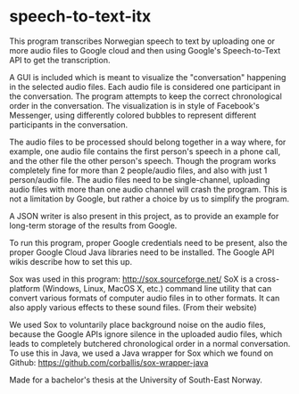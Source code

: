 # speech-to-text-itx

This program transcribes Norwegian speech to text by uploading one or more audio files to Google cloud and then using Google's Speech-to-Text API to get the transcription.

A GUI is included which is meant to visualize the "conversation" happening in the selected audio files. Each audio file is considered one participant in the conversation. The program attempts to keep the correct chronological order in the conversation. The visualization is in style of Facebook's Messenger, using differently colored bubbles to represent different participants in the conversation.

The audio files to be processed should belong together in a way where, for example, one audio file contains the first person's speech in a phone call, and the other file the other person's speech. Though the program works completely fine for more than 2 people/audio files, and also with just 1 person/audio file. The audio files need to be single-channel, uploading audio files with more than one audio channel will crash the program. This is not a limitation by Google, but rather a choice by us to simplify the program.

A JSON writer is also present in this project, as to provide an example for long-term storage of the results from Google.

To run this program, proper Google credentials need to be present, also the proper Google Cloud Java libraries need to be installed. The Google API wikis describe how to set this up.

Sox was used in this program: http://sox.sourceforge.net/
SoX is a cross-platform (Windows, Linux, MacOS X, etc.) command line utility that can convert various formats of computer audio files in to other formats. It can also apply various effects to these sound files. (From their website)

We used Sox to voluntarily place background noise on the audio files, because the Google APIs ignore silence in the uploaded audio files, which leads to completely butchered chronological order in a normal conversation. To use this in Java, we used a Java wrapper for Sox which we found on Github: https://github.com/corballis/sox-wrapper-java

Made for a bachelor's thesis at the University of South-East Norway.
